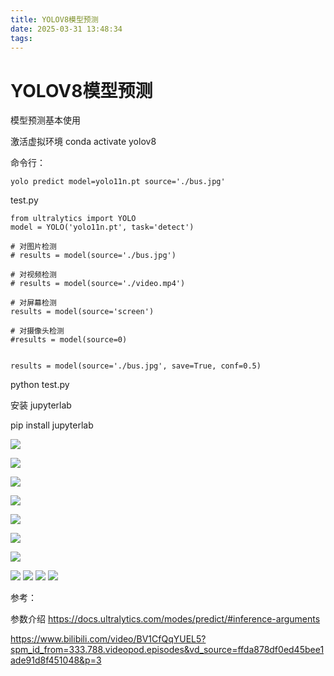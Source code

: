 ```yaml
---
title: YOLOV8模型预测
date: 2025-03-31 13:48:34
tags:
---
```


# YOLOV8模型预测

模型预测基本使用

激活虚拟环境
conda activate yolov8

命令行：

```
yolo predict model=yolo11n.pt source='./bus.jpg'

```

test.py
```
from ultralytics import YOLO
model = YOLO('yolo11n.pt', task='detect')

# 对图片检测
# results = model(source='./bus.jpg')

# 对视频检测
# results = model(source='./video.mp4')

# 对屏幕检测
results = model(source='screen')

# 对摄像头检测
#results = model(source=0)


results = model(source='./bus.jpg', save=True, conf=0.5)

```

python test.py




安装 jupyterlab

pip install jupyterlab



![](../images/yolo11_01.png)

![](../images/yolo11_02.png)

![](../images/yolo11_03.png)

![](../images/yolo11_04_01.png)

![](../images/yolo11_04.png)

![](../images/yolo11_05.png)

![](../images/yolo11_06.png)


![](../images/yolo11_07_1.png)
![](../images/yolo11_07_2.png)
![](../images/yolo11_07_3.png)
![](../images/yolo11_07_4.png)



参考：

参数介绍
https://docs.ultralytics.com/modes/predict/#inference-arguments


https://www.bilibili.com/video/BV1CfQqYUEL5?spm_id_from=333.788.videopod.episodes&vd_source=ffda878df0ed45bee1ade91d8f451048&p=3